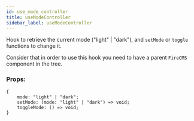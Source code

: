 ```yaml
---
id: use_mode_controller
title: useModeController
sidebar_label: useModeController
---
```


Hook to retrieve the current mode ("light" | "dark"), and `setMode`
or `toggle` functions to change it.

Consider that in order to use this hook you need to have a parent
`FireCMS` component in the tree.

### Props:

```tsx
{
    mode: "light" | "dark";
    setMode: (mode: "light" | "dark") => void;
    toggleMode: () => void;
}
```
